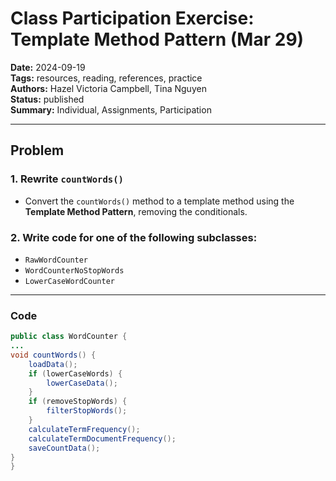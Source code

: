 # Class Participation Exercise: Template Method Pattern (Mar 29)

**Date:** 2024-09-19  
**Tags:** resources, reading, references, practice  
**Authors:** Hazel Victoria Campbell, Tina Nguyen  
**Status:** published  
**Summary:** Individual, Assignments, Participation

----

## Problem

### 1. Rewrite `countWords()`
- Convert the `countWords()` method to a template method using the **Template Method Pattern**, removing the conditionals.

### 2. Write code for one of the following subclasses:
- `RawWordCounter`
- `WordCounterNoStopWords`
- `LowerCaseWordCounter`

----

### Code

```java
public class WordCounter {
...
void countWords() {
    loadData();
    if (lowerCaseWords) {
        lowerCaseData();
    }
    if (removeStopWords) {
        filterStopWords();
    }
    calculateTermFrequency();
    calculateTermDocumentFrequency();
    saveCountData();
}
}
```